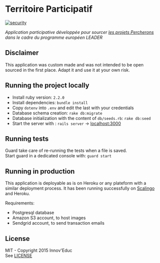 # Territoire Participatif

[![security](https://hakiri.io/github/WildCodeSchool/territoire_participatif/master.svg)](https://hakiri.io/github/WildCodeSchool/territoire_participatif/master)

_Application participative développée pour sourcer [les projets Percherons](https://www.percheparticipatif.fr/)
dans le cadre du programme européen LEADER_

## Disclaimer

This application was custom made and was not intended to be open sourced in the first place.
Adapt it and use it at your own risk.

## Running the project locally

* Install ruby version: `2.2.0`
* Install dependencies: `bundle install`
* Copy `dotenv` into `.env` and edit the last with your credentials
* Database schema creation: `rake db:migrate`
* Database initialization with the content of `db/seeds.rb`: `rake db:seed`
* Start the server with : `rails server` -> <localhost:3000>

## Running tests

Guard take care of re-running the tests when a file is saved.  
Start guard in a dedicated console with: `guard start`

## Running in production

This application is deployable as is on Heroku or any plateform with a similar 
deployment process. It has been running successfully on [Scalingo](https://scalingo.com/) and Heroku.

Requirements:

* Postgresql database
* Amazon S3 account, to host images
* Sendgrid account, to send transaction emails

## License

MIT - Copyright 2015 Innov'Educ  
See  [LICENSE](LICENSE.md)
